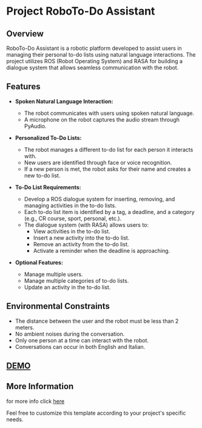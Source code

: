 # Project RoboTo-Do Assistant

## Overview

RoboTo-Do Assistant is a robotic platform developed to assist users in managing their personal to-do lists using natural language interactions. The project utilizes ROS (Robot Operating System) and RASA for building a dialogue system that allows seamless communication with the robot.

## Features

- **Spoken Natural Language Interaction:**
  - The robot communicates with users using spoken natural language.
  - A microphone on the robot captures the audio stream through PyAudio.

- **Personalized To-Do Lists:**
  - The robot manages a different to-do list for each person it interacts with.
  - New users are identified through face or voice recognition.
  - If a new person is met, the robot asks for their name and creates a new to-do list.

- **To-Do List Requirements:**
  - Develop a ROS dialogue system for inserting, removing, and managing activities in the to-do lists.
  - Each to-do list item is identified by a tag, a deadline, and a category (e.g., CR course, sport, personal, etc.).
  - The dialogue system (with RASA) allows users to:
    - View activities in the to-do list.
    - Insert a new activity into the to-do list.
    - Remove an activity from the to-do list.
    - Activate a reminder when the deadline is approaching.

- **Optional Features:**
  - Manage multiple users.
  - Manage multiple categories of to-do lists.
  - Update an activity in the to-do list.

## Environmental Constraints

- The distance between the user and the robot must be less than 2 meters.
- No ambient noises during the conversation.
- Only one person at a time can interact with the robot.
- Conversations can occur in both English and Italian.

## [DEMO](https://www.youtube.com/watch?v=NIoZ4qSGSHk)

## More Information
for more info click [here](https://github.com/CamillaSpi/DefinitivoCog/blob/main/ReportCRFinaleCognitive.pdf)

Feel free to customize this template according to your project's specific needs.
